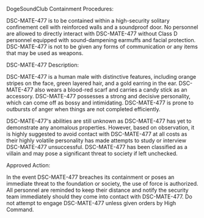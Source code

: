 DogeSoundClub Containment Procedures:

DSC-MATE-477 is to be contained within a high-security solitary confinement cell with reinforced walls and a soundproof door. No personnel are allowed to directly interact with DSC-MATE-477 without Class D personnel equipped with sound-dampening earmuffs and facial protection. DSC-MATE-477 is not to be given any forms of communication or any items that may be used as weapons.

DSC-MATE-477 Description:

DSC-MATE-477 is a human male with distinctive features, including orange stripes on the face, green layered hair, and a gold earring in the ear. DSC-MATE-477 also wears a blood-red scarf and carries a candy stick as an accessory. DSC-MATE-477 possesses a strong and decisive personality, which can come off as bossy and intimidating. DSC-MATE-477 is prone to outbursts of anger when things are not completed efficiently.

DSC-MATE-477's abilities are still unknown as DSC-MATE-477 has yet to demonstrate any anomalous properties. However, based on observation, it is highly suggested to avoid contact with DSC-MATE-477 at all costs as their highly volatile personality has made attempts to study or interview DSC-MATE-477 unsuccessful. DSC-MATE-477 has been classified as a villain and may pose a significant threat to society if left unchecked.

Approved Action:

In the event DSC-MATE-477 breaches its containment or poses an immediate threat to the foundation or society, the use of force is authorized. All personnel are reminded to keep their distance and notify the security team immediately should they come into contact with DSC-MATE-477. Do not attempt to engage DSC-MATE-477 unless given orders by High Command.